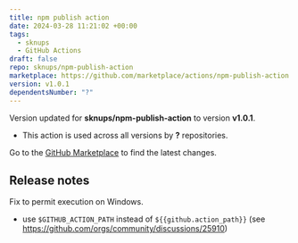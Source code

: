 ```yaml
---
title: npm publish action
date: 2024-03-28 11:21:02 +00:00
tags:
  - sknups
  - GitHub Actions
draft: false
repo: sknups/npm-publish-action
marketplace: https://github.com/marketplace/actions/npm-publish-action
version: v1.0.1
dependentsNumber: "?"
---
```



Version updated for **sknups/npm-publish-action** to version **v1.0.1**.
- This action is used across all versions by **?** repositories.

Go to the [GitHub Marketplace](https://github.com/marketplace/actions/npm-publish-action) to find the latest changes.

## Release notes

Fix to permit execution on Windows.

- use `$GITHUB_ACTION_PATH` instead of `${{github.action_path}}` (see https://github.com/orgs/community/discussions/25910)

